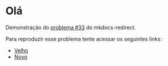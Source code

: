 # Olá

Demonstração do [problema #33](https://github.com/mkdocs/mkdocs-redirects/issues/33) do mkdocs-redirect.

Para reproduzir esse problema tente acessar os seguintes links:

- [Velho](/old)
- [Novo](./new.pt.md)